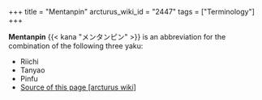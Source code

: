 +++
title = "Mentanpin"
arcturus_wiki_id = "2447"
tags = ["Terminology"]
+++

**Mentanpin** {{< kana "メンタンピン" >}} is an abbreviation for the combination of the following
three yaku:

- Riichi
- Tanyao
- Pinfu
- [Source of this page [arcturus wiki]](http://arcturus.su/wiki/Mentanpin)
